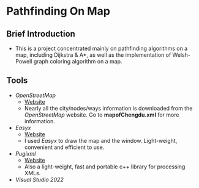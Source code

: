 # Pathfinding On Map

## Brief Introduction
- This is a project concentrated mainly on pathfinding algorithms on a map, including Dijkstra & A*, as well as the implementation of Welsh-Powell graph coloring algorithm on a map.
## Tools
- *OpenStreetMap*
  - [Website](https://www.openstreetmap.org/)
  - Nearly all the city/nodes/ways information is downloaded from the *OpenStreetMap* website. Go to **mapofChengdu.xml** for more information.
- *Easyx*
  - [Website](https://easyx.cn/)
  - I used *Easyx* to draw the map and the window. Light-weight, convenient and efficient to use.
- *Pugixml*
  - [Website](https://pugixml.org/)
  - Also a light-weight, fast and portable c++ library for processing XMLs.
- *Visual Studio 2022*
